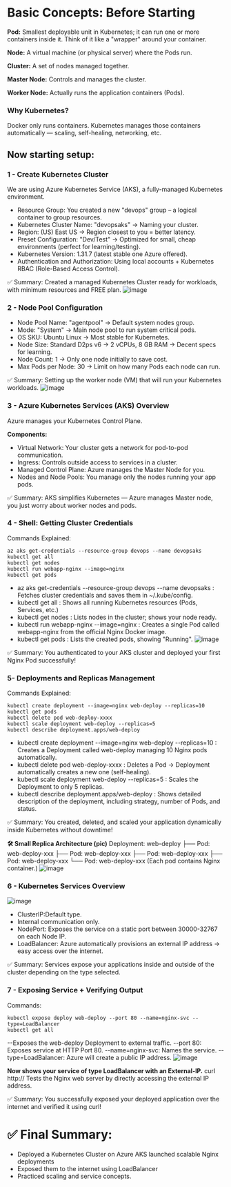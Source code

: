 # Basic Concepts: Before Starting
**Pod:** Smallest deployable unit in Kubernetes; it can run one or more containers inside it. Think of it like a "wrapper" around your container.

**Node:** A virtual machine (or physical server) where the Pods run.

**Cluster:** A set of nodes managed together.

**Master Node:** Controls and manages the cluster.

**Worker Node:** Actually runs the application containers (Pods).


### Why Kubernetes?
Docker only runs containers. Kubernetes manages those containers automatically — scaling, self-healing, networking, etc.

## Now starting setup:
###  1 - Create Kubernetes Cluster
We are using Azure Kubernetes Service (AKS), a fully-managed Kubernetes environment.
- Resource Group: You created a new "devops" group – a logical container to group resources.
- Kubernetes Cluster Name: "devopsaks" → Naming your cluster.
- Region: (US) East US → Region closest to you = better latency.
- Preset Configuration: "Dev/Test" → Optimized for small, cheap environments (perfect for learning/testing).
- Kubernetes Version: 1.31.7 (latest stable one Azure offered).
- Authentication and Authorization: Using local accounts + Kubernetes RBAC (Role-Based Access Control).

✅ Summary:
Created a managed Kubernetes Cluster ready for workloads, with minimum resources and FREE plan.
![image](https://github.com/user-attachments/assets/cf5cfa9c-a3f8-434c-8338-ba393497bab4)

### 2 - Node Pool Configuration
- Node Pool Name: "agentpool" → Default system nodes group.
- Mode: "System" → Main node pool to run system critical pods.
- OS SKU: Ubuntu Linux → Most stable for Kubernetes.
- Node Size: Standard D2ps v6 → 2 vCPUs, 8 GB RAM → Decent specs for learning.
- Node Count: 1 → Only one node initially to save cost.
- Max Pods per Node: 30 → Limit on how many Pods each node can run.

✅ Summary:
Setting up the worker node (VM) that will run your Kubernetes workloads.
![image](https://github.com/user-attachments/assets/dca565a4-ee1d-4ed4-bd6e-b7278132a7bf)

### 3 - Azure Kubernetes Services (AKS) Overview
Azure manages your Kubernetes Control Plane.

**Components:**
- Virtual Network: Your cluster gets a network for pod-to-pod communication.
- Ingress: Controls outside access to services in a cluster.
- Managed Control Plane: Azure manages the Master Node for you.
- Nodes and Node Pools: You manage only the nodes running your app pods.

✅ Summary:
AKS simplifies Kubernetes — Azure manages Master node, you just worry about worker nodes and pods.

### 4 - Shell: Getting Cluster Credentials
Commands Explained:
```
az aks get-credentials --resource-group devops --name devopsaks
kubectl get all
kubectl get nodes
kubectl run webapp-nginx --image=nginx
kubectl get pods
```
- az aks get-credentials --resource-group devops --name devopsaks : Fetches cluster credentials and saves them in ~/.kube/config.
- kubectl get all : Shows all running Kubernetes resources (Pods, Services, etc.)
- kubectl get nodes : Lists nodes in the cluster; shows your node ready.
- kubectl run webapp-nginx --image=nginx : Creates a single Pod called webapp-nginx from the official Nginx Docker image.
- kubectl get pods : Lists the created pods, showing "Running".
![image](https://github.com/user-attachments/assets/3930c02c-8df7-4509-87a4-f5aba2e1c678)

✅ Summary:
You authenticated to your AKS cluster and deployed your first Nginx Pod successfully!

### 5- Deployments and Replicas Management
Commands Explained:
```
kubectl create deployment --image=nginx web-deploy --replicas=10
kubectl get pods
kubectl delete pod web-deploy-xxxx
kubectl scale deployment web-deploy --replicas=5
kubectl describe deployment.apps/web-deploy
```
- kubectl create deployment --image=nginx web-deploy --replicas=10 : Creates a Deployment called web-deploy managing 10 Nginx pods automatically.
- kubectl delete pod web-deploy-xxxx : Deletes a Pod → Deployment automatically creates a new one (self-healing).
- kubectl scale deployment web-deploy --replicas=5 : Scales the Deployment to only 5 replicas.
- kubectl describe deployment.apps/web-deploy : Shows detailed description of the deployment, including strategy, number of Pods, and status.

✅ Summary:
You created, deleted, and scaled your application dynamically inside Kubernetes without downtime!

**🛠 Small Replica Architecture (pic)**
Deployment: web-deploy
 ├── Pod: web-deploy-xxx
 ├── Pod: web-deploy-xxx
 ├── Pod: web-deploy-xxx
 ├── Pod: web-deploy-xxx
 └── Pod: web-deploy-xxx
(Each pod contains Nginx container.)
![image](https://github.com/user-attachments/assets/4da94fb5-a044-4f66-8108-de4dc099389e)

### 6 - Kubernetes Services Overview
![image](https://github.com/user-attachments/assets/55368179-8982-4a23-b1e8-4d81618fa569)

- ClusterIP:Default type.
- Internal communication only.
- NodePort: Exposes the service on a static port between 30000-32767 on each Node IP.
- LoadBalancer: Azure automatically provisions an external IP address → easy access over the internet.

✅ Summary:
Services expose your applications inside and outside of the cluster depending on the type selected.

### 7 - Exposing Service + Verifying Output
Commands:
```
kubectl expose deploy web-deploy --port 80 --name=nginx-svc --type=LoadBalancer
kubectl get all
```
--Exposes the web-deploy Deployment to external traffic.
--port 80: Exposes service at HTTP Port 80.
--name=nginx-svc: Names the service.
--type=LoadBalancer: Azure will create a public IP address.
![image](https://github.com/user-attachments/assets/d477f04c-aea6-4b83-8f88-085d1f9dd5aa)

**Now shows your service of type LoadBalancer with an External-IP.**
curl http://<External-IP>
Tests the Nginx web server by directly accessing the external IP address.

✅ Summary:
You successfully exposed your deployed application over the internet and verified it using curl!

# ✅ Final Summary:
- Deployed a Kubernetes Cluster on Azure AKS launched scalable Nginx deployments
- Exposed them to the internet using LoadBalancer
- Practiced scaling and service concepts.
